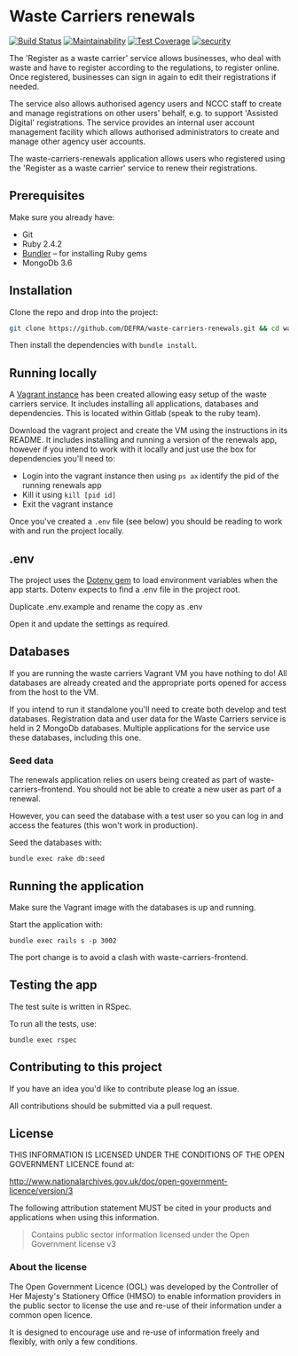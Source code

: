# Waste Carriers renewals

[![Build Status](https://travis-ci.org/DEFRA/waste-carriers-renewals.svg?branch=master)](https://travis-ci.org/DEFRA/waste-carriers-renewals)
[![Maintainability](https://api.codeclimate.com/v1/badges/414c0f88f3f030452da8/maintainability)](https://codeclimate.com/github/DEFRA/waste-carriers-renewals/maintainability)
[![Test Coverage](https://api.codeclimate.com/v1/badges/414c0f88f3f030452da8/test_coverage)](https://codeclimate.com/github/DEFRA/waste-carriers-renewals/test_coverage)
[![security](https://hakiri.io/github/DEFRA/waste-carriers-renewals/master.svg)](https://hakiri.io/github/DEFRA/waste-carriers-renewals/master)

The 'Register as a waste carrier' service allows businesses, who deal with waste and have to register according to the regulations, to register online. Once registered, businesses can sign in again to edit their registrations if needed.

The service also allows authorised agency users and NCCC staff to create and manage registrations on other users' behalf, e.g. to support 'Assisted Digital' registrations. The service provides an internal user account management facility which allows authorised administrators to create and manage other agency user accounts.

The waste-carriers-renewals application allows users who registered using the 'Register as a waste carrier' service to renew their registrations.

## Prerequisites

Make sure you already have:

- Git
- Ruby 2.4.2
- [Bundler](http://bundler.io/) – for installing Ruby gems
- MongoDb 3.6

## Installation

Clone the repo and drop into the project:

```bash
git clone https://github.com/DEFRA/waste-carriers-renewals.git && cd waste-carriers-renewals`
```

Then install the dependencies with `bundle install`.

## Running locally

A [Vagrant instance](https://www.vagrantup.com/) has been created allowing easy setup of the waste carriers service. It includes installing all applications, databases and dependencies. This is located within Gitlab (speak to the ruby team).

Download the vagrant project and create the VM using the instructions in its README. It includes installing and running a version of the renewals app, however if you intend to work with it locally and just use the box for dependencies you'll need to:

- Login into the vagrant instance then using `ps ax` identify the pid of the running renewals app
- Kill it using `kill [pid id]`
- Exit the vagrant instance

Once you've created a `.env` file (see below) you should be reading to work with and run the project locally.

## .env

The project uses the [Dotenv gem](https://github.com/bkeepers/dotenv) to load environment variables when the app starts. Dotenv expects to find a .env file in the project root.

Duplicate .env.example and rename the copy as .env

Open it and update the settings as required.

## Databases

If you are running the waste carriers Vagrant VM you have nothing to do! All databases are already created and the appropriate ports opened for access from the host to the VM.

If you intend to run it standalone you'll need to create both develop and test databases. Registration data and user data for the Waste Carriers service is held in 2 MongoDb databases. Multiple applications for the service use these databases, including this one.

### Seed data

The renewals application relies on users being created as part of waste-carriers-frontend. You should not be able to create a new user as part of a renewal.

However, you can seed the database with a test user so you can log in and access the features (this won't work in production).

Seed the databases with:

`bundle exec rake db:seed`

## Running the application

Make sure the Vagrant image with the databases is up and running.

Start the application with:

`bundle exec rails s -p 3002`

The port change is to avoid a clash with waste-carriers-frontend.

## Testing the app

The test suite is written in RSpec.

To run all the tests, use:

`bundle exec rspec`

## Contributing to this project

If you have an idea you'd like to contribute please log an issue.

All contributions should be submitted via a pull request.

## License

THIS INFORMATION IS LICENSED UNDER THE CONDITIONS OF THE OPEN GOVERNMENT LICENCE found at:

http://www.nationalarchives.gov.uk/doc/open-government-licence/version/3

The following attribution statement MUST be cited in your products and applications when using this information.

> Contains public sector information licensed under the Open Government license v3

### About the license

The Open Government Licence (OGL) was developed by the Controller of Her Majesty's Stationery Office (HMSO) to enable information providers in the public sector to license the use and re-use of their information under a common open licence.

It is designed to encourage use and re-use of information freely and flexibly, with only a few conditions.
